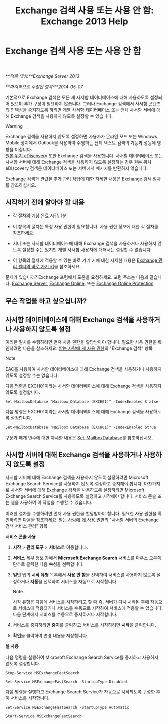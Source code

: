 ﻿---
title: 'Exchange 검색 사용 또는 사용 안 함: Exchange 2013 Help'
TOCTitle: Exchange 검색 사용 또는 사용 안 함
ms:assetid: 195b25be-53fb-4215-90a5-04340d640bcc
ms:mtpsurl: https://technet.microsoft.com/ko-kr/library/Aa996416(v=EXCHG.150)
ms:contentKeyID: 52058056
ms.date: 05/22/2018
mtps_version: v=EXCHG.150
ms.translationtype: MT
---

# Exchange 검색 사용 또는 사용 안 함

 

_**적용 대상:**Exchange Server 2013_

_**마지막으로 수정된 항목:**2014-05-07_

기본적으로 Exchange 검색은 모든 새 사서함 데이터베이스에 대해 사용하도록 설정되어 있으며 추가 구성이 필요하지 않습니다. 그러나 Exchange 검색에서 사서함 콘텐츠의 인덱싱을 중지하도록 하려면 개별 사서함 데이터베이스 또는 전체 사서함 서버에 대해 Exchange 검색을 사용하지 않도록 설정할 수 있습니다.


> [!WARNING]
> Exchange 검색을 사용하지 않도록 설정하면 사용자가 온라인 모드 또는 Windows Mobile 장치에서 Outlook을 사용하여 수행하는 전체 텍스트 검색의 기능과 성능에 영향을 미칩니다.<BR><A href="in-place-ediscovery-exchange-2013-help.md">원본 위치 eDiscovery</A> 또한 Exchange 검색을 사용합니다. 사서함 데이터베이스 또는 사서함 서버에 대해 Exchange 검색을 사용하지 않도록 설정하는 경우 원본 위치 eDiscovery 검색은 데이터베이스 또는 서버에서 메시지를 반환하지 않습니다.



Exchange 검색과 관련된 추가 관리 작업에 대한 자세한 내용은 [Exchange 검색 절차](exchange-search-procedures-exchange-2013-help.md)를 참조하십시오.

## 시작하기 전에 알아야 할 내용

  - 각 절차의 예상 완료 시간: 1분

  - 이 항목의 절차는 특정 사용 권한이 필요합니다. 사용 권한 정보에 대한 각 절차를 참조하세요.

  - 서버 또는 사서함 데이터베이스에 대해 Exchange 검색을 사용하거나 사용하지 않도록 설정할 수는 있지만 개별 사서함 사용자에 대해서는 설정할 수 없습니다.

  - 이 항목의 절차에 적용할 수 있는 바로 가기 키에 대한 자세한 내용은 [Exchange 관리 센터의 바로 가기 키](keyboard-shortcuts-in-the-exchange-admin-center-exchange-online-protection-help.md)을 참조하세요.

문제가 있습니까? Exchange 포럼에서 도움을 요청하세요. 포럼 주소는 다음과 같습니다. [Exchange Server](https://go.microsoft.com/fwlink/p/?linkid=60612), [Exchange Online](https://go.microsoft.com/fwlink/p/?linkid=267542), 또는 [Exchange Online Protection](https://go.microsoft.com/fwlink/p/?linkid=285351)

## 무슨 작업을 하고 싶으십니까?

## 사서함 데이터베이스에 대해 Exchange 검색을 사용하거나 사용하지 않도록 설정

이러한 절차를 수행하려면 먼저 사용 권한을 할당받아야 합니다. 필요한 사용 권한을 확인하려면 다음을 참조하세요. [받는 사람에 게 사용 권한](recipients-permissions-exchange-2013-help.md)의 "Exchange 검색" 항목


> [!NOTE]
> EAC를 사용하여 사서함 데이터베이스에 대해 Exchange 검색을 사용하거나 사용하지 않도록 설정할 수는 없습니다.



다음 명령은 EXCH01이라는 사서함 데이터베이스에 대해 Exchange 검색을 사용하지 않도록 설정합니다.

    Set-MailboxDatabase "Mailbox Database (EXCH01)" -IndexEnabled $false

다음 명령은 EXCH01이라는 사서함 데이터베이스에 대해 Exchange 검색을 사용하도록 설정합니다.

    Set-MailboxDatabase "Mailbox Database (EXCH01)" -IndexEnabled $true

구문과 매개 변수에 대한 자세한 내용은 [Set-MailboxDatabase](https://technet.microsoft.com/ko-kr/library/bb123971\(v=exchg.150\))를 참조하십시오.

## 사서함 서버에 대해 Exchange 검색을 사용하거나 사용하지 않도록 설정

사서함 서버에 대해 Exchange 검색을 사용하지 않도록 설정하려면 Microsoft Exchange Search Service를 사용하지 않도록 설정하고 중지해야 합니다. 마찬가지로 사서함 서버에 대해 Exchange 검색을 사용하도록 설정하려면 Microsoft Exchange Search Service를 사용하도록 설정하고 시작해야 합니다. 서비스 콘솔 또는 셸을 사용하여 이 작업을 수행할 수 있습니다.

이러한 절차를 수행하려면 먼저 사용 권한을 할당받아야 합니다. 필요한 사용 권한을 확인하려면 다음을 참조하세요. [받는 사람에 게 사용 권한](recipients-permissions-exchange-2013-help.md)의 "사서함 서버의 Exchange 검색 서비스 관리" 항목

**서비스 콘솔 사용**

1.  **시작** \> **관리 도구** \> **서비스**로 이동합니다.

2.  **서비스** 세부 정보 창에서 **Microsoft Exchange Search** 서비스를 마우스 오른쪽 단추로 클릭한 다음 **속성**을 선택합니다.

3.  **일반** 탭의 **시작 유형** 목록에서 **사용 안 함**을 선택하여 서비스를 사용하지 않도록 설정하거나 **자동**을 선택하여 서비스를 자동으로 시작합니다.
    

    > [!NOTE]
    > 시작 유형은 다음에 서비스를 시작하려고 할 때 즉, 서버가 다시 시작된 후에 자동으로 서비스에 적용되거나 서비스를 수동으로 시작하여 서비스에 적용할 수 있습니다. 다음 단계에서 서비스를 수동으로 중지하거나 시작합니다.



4.  서비스를 중지하려면 **중지**를 클릭하고 서비스를 시작하려면 **시작**을 클릭합니다.

5.  **확인**을 클릭하여 변경 내용을 저장합니다.

**셸 사용**

다음 명령을 실행하여 Microsoft Exchange Search Service를 중지하고 사용하지 않도록 설정합니다.

    Stop-Service MSExchangeFastSearch

    Set-Service MSExchangeFastSearch -StartupType Disabled

다음 명령을 실행하고 Exchange Search Service가 자동으로 시작되도록 구성한 후 이 서비스를 시작합니다.

    Set-Service MSExchangeFastSearch -StartupType Automatic

    Start-Service MSExchangeFastSearch

